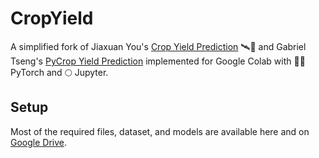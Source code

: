 # CropYield

A simplified fork of Jiaxuan You's [Crop Yield Prediction](https://github.com/JiaxuanYou/crop_yield_prediction) 🛰️🌾 and Gabriel Tseng's [PyCrop Yield Prediction](https://github.com/gabrieltseng/pycrop-yield-prediction) implemented for Google Colab with 🐍🔥 PyTorch and 🌕 Jupyter. 

## Setup

Most of the required files, dataset, and models are available here and on [Google Drive](https://drive.google.com/drive/folders/1jBGWtDHc9qNpFtPkNM_tjMUH02kbcetz).
